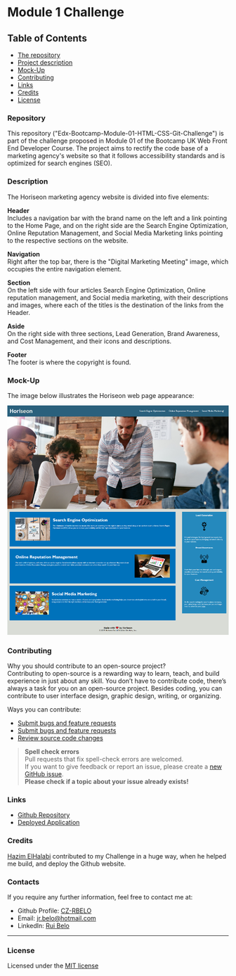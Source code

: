 # Module 1 Challenge

## Table of Contents

* [The repository](#repository)
* [Project description](#description)
* [Mock-Up](#mock-Up)
* [Contributing](#contributing)
* [Links](#links)
* [Credits](#credits)
* [License](#license)

### Repository

This repository ("Edx-Bootcamp-Module-01-HTML-CSS-Git-Challenge") is part of the challenge proposed in Module 01 of the Bootcamp UK Web Front End Developer Course.
The project aims to rectify the code base of a marketing agency's website so that it follows accessibility standards and is optimized for search engines (SEO).

### Description

The Horiseon marketing agency website is divided into five elements:

**Header**  
Includes a navigation bar with the brand name on the left and a link pointing to the Home Page, and on the right side are the Search Engine Optimization, Online Reputation Management, and Social Media Marketing links pointing to the respective sections on the website.

**Navigation**  
Right after the top bar, there is the "Digital Marketing Meeting" image, which occupies the entire navigation element.

**Section**  
On the left side with four articles Search Engine Optimization, Online reputation management, and Social media marketing, with their descriptions and images, where each of the titles is the destination of the links from the Header.

**Aside**  
On the right side with three sections, Lead Generation, Brand Awareness, and Cost Management, and their icons and descriptions.

**Footer**  
The footer is where the copyright is found.

### Mock-Up

The image below illustrates the Horiseon web page appearance:  

![Mock up Horiseon web page](/Assets/Mock-up-Horiseon-web-page.png)

### Contributing

Why you should contribute to an open-source project?  
Contributing to open-source is a rewarding way to learn, teach, and build experience in just about any skill.
You don’t have to contribute code, there’s always a task for you on an open-source project.
Besides coding, you can contribute to user interface design, graphic design, writing, or organizing.

Ways you can contribute:

* [Submit bugs and feature requests](https://github.com/CZ-RBelo/Edx-Bootcamp-Module-01-HTML-CSS-Git-Challenge/issues)
* <a href="https://github.com/CZ-RBelo/Edx-Bootcamp-Module-01-HTML-CSS-Git-Challenge/issues" target="_blank">Submit bugs and feature requests</a>
* [Review source code changes](https://github.com/CZ-RBelo/Edx-Bootcamp-Module-01-HTML-CSS-Git-Challenge/pulls)

> **Spell check errors**  
>Pull requests that fix spell-check errors are welcomed.  
>If you want to give feedback or report an issue, please create a [new GitHub issue](https://github.com/CZ-RBelo/Edx-Bootcamp-Module-01-HTML-CSS-Git-Challenge/issues/new).  
>**Please check if a topic about your issue already exists!**

### Links

* [Github Repository](https://github.com/CZ-RBelo/Edx-Bootcamp-Module-01-HTML-CSS-Git-Challenge.git)
* [Deployed Application](https://cz-rbelo.github.io/Edx-Bootcamp-Module-01-HTML-CSS-Git-Challenge/)

### Credits

[Hazim ElHalabi](git) contributed to my Challenge in a huge way, when he helped me build, and deploy the Github website.

### Contacts

If you require any further information, feel free to contact me at:
 
* Github Profile: [CZ-RBELO](https://github.com/CZ-RBelo/)  
* Email: [jr.belo@hotmail.com](mailto:jr.belo@hotmail.com)
* LinkedIn: [Rui Belo](https://linkedin.com/in/ruibelo)

---
### License
Licensed under the [MIT license](/LICENSE)